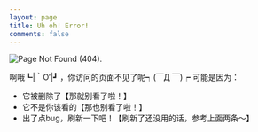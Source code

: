```yaml
---
layout: page
title: Uh oh! Error!
comments: false
---
```

<img src="/assets/themes/twitter/img/404.png" alt="Page Not Found (404).">

啊哦┗|｀O′|┛ ，你访问的页面不见了呢┑(￣Д ￣)┍
可能是因为：
* 它被删除了【那就别看了啦！】
* 它不是你该看的【那也别看了啦！】
* 出了点bug，刷新一下吧！【刷新了还没用的话，参考上面两条～】

